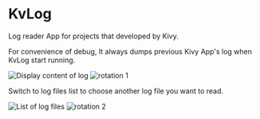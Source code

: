 # KvLog
Log reader App for projects that developed by Kivy.

For convenience of debug,
It always dumps previous Kivy App's log when KvLog start running.

![Display content of log](https://cloud.githubusercontent.com/assets/11889316/18238261/c7df0472-736d-11e6-8427-725cc4dcbd4e.jpg)
![rotation 1](https://cloud.githubusercontent.com/assets/11889316/18299100/ab828a04-74f0-11e6-80f5-067a4fb8a58d.jpg)

Switch to log files list to choose another log file you want to read.

![List of log files](https://cloud.githubusercontent.com/assets/11889316/18238264/cb878db0-736d-11e6-98c2-86d700c831ee.jpg)
![rotation 2](https://cloud.githubusercontent.com/assets/11889316/18299099/ab82575a-74f0-11e6-9412-641595b83a0f.jpg)

